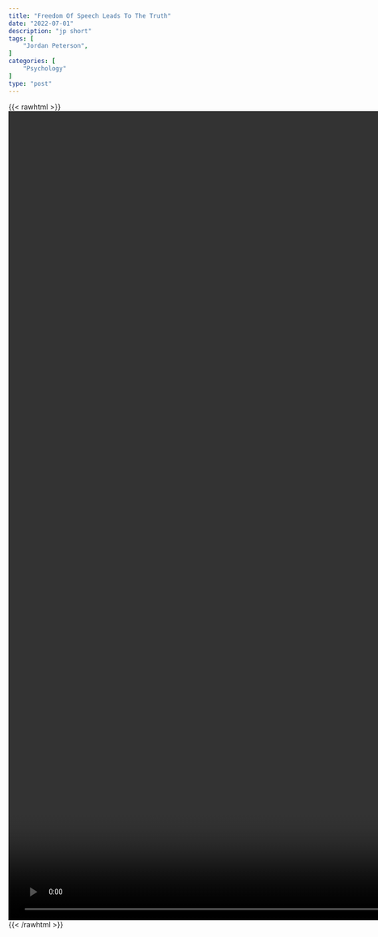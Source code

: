 ```yaml
---
title: "Freedom Of Speech Leads To The Truth"
date: "2022-07-01"
description: "jp short"
tags: [
    "Jordan Peterson",
]
categories: [
    "Psychology"
]
type: "post"
---
```

{{< rawhtml >}}
    <video style="height:40vh;width:auto" overflow="hidden" controls>
        <source src="https://clips.dev00ps.com/Jordan_Peterson/Freedom_of_speech_leads_to_the_truth.mp4" type="video/mp4"> 
    </video>
{{< /rawhtml >}}

